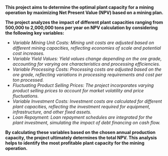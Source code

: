 **This project aims to determine the optimal plant capacity for a mining operation by maximizing Net Present Value (NPV) based on a mining plan.**

**The project analyzes the impact of different plant capacities ranging from 500,000 to 2,000,000 tons per year on NPV calculation by considering the following key variables:**

- *Variable Mining Unit Costs: Mining unit costs are adjusted based on different mining capacities, reflecting economies of scale and potential cost increases.*
- *Variable Yield Values: Yield values change depending on the ore grade, accounting for varying ore characteristics and processing efficiencies.*
- *Variable Processing Costs: Processing costs are adjusted based on the ore grade, reflecting variations in processing requirements and cost per ton processed.*
- *Fluctuating Product Selling Prices: The project incorporates varying product selling prices to account for market volatility and price fluctuations.*
- *Variable Investment Costs: Investment costs are calculated for different plant capacities, reflecting the investment required for equipment, infrastructure, and other fixed assets.*
- *Loan Repayment: Loan repayment schedules are integrated for the plant investment, simulating the impact of debt financing on cash flow.*

**By calculating these variables based on the chosen annual production capacity, the project ultimately determines the total NPV. This analysis helps to identify the most profitable plant capacity for the mining operation.**
